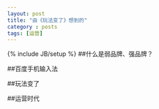 ```yaml
---
layout: post
title: "由《玩法变了》想到的"
category : posts
tags: [运营]
---
```

{% include JB/setup %}
##什么是弱品牌、强品牌？

##百度手机输入法

##玩法变了

##运营时代

